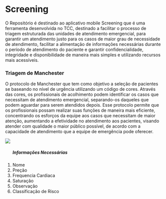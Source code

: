 # Screening 
O Repositório é destinado ao aplicativo mobile Screening que é uma ferramenta desenvolvida no TCC, destinado a facilitar o processo de triagem estruturada das unidades de atendimento emergencial, para garantir um atendimento justo para os casos de maior grau de necessidade de atendimento, facilitar a alimentação de informações necessárias durante o período de atendimento do paciente e garantir confidencialidade, integridade e disponibilidade  de maneira mais simples e utilizando recursos mais acessíveis.

### Triagem de Manchester
O protocolo de Manchester que tem como objetivo a seleção de pacientes se baseando no nível de urgência utilizando um código de cores. Através das cores, os profissionais de acolhimento podem identificar os casos que necessitam de atendimento emergencial, separando-os daqueles que podem aguardar para serem atendidos depois. Esse protocolo permite que os profissionais possam realizar suas funções de maneira mais eficiente, concentrando os esforços da equipe aos casos que necessitam de maior atenção, aumentando a efetividade no atendimento aos pacientes, visando atender com qualidade o maior público possível, de acordo com a capacidade de atendimento que a equipe de emergência pode oferecer.

<img style="align:center" src = "https://user-images.githubusercontent.com/85044936/200199591-0c676a4a-1e35-4649-8313-993d470a0d24.png"/>

<ol>
  <h5>Informações Necessárias</h5>
  <li style="text-decoration="none";">Nome</li>
  <li>Preção</li>
  <li>Frequencia Cardiaca</li>
  <li>Saturação</li>
  <li>Observação</li>
  <li>Classificação de Risco</li>
</ol>





